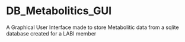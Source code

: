 # DB_Metabolitics_GUI
A Graphical User Interface made to store Metabolitic data from a sqlite database created for a LABI member
